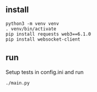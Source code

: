 ## install

```
python3 -m venv venv
. venv/bin/activate
pip install requests web3==6.1.0
pip install websocket-client
```

## run

Setup tests in config.ini and run

```
./main.py
```
